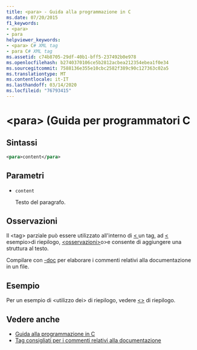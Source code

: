 ```yaml
---
title: <para> - Guida alla programmazione in C
ms.date: 07/20/2015
f1_keywords:
- <para>
- para
helpviewer_keywords:
- <para> C# XML tag
- para C# XML tag
ms.assetid: c74b8705-29df-40b1-bff5-237492b0e978
ms.openlocfilehash: b2740370106ce5b2812acbea212354ebea1f0e34
ms.sourcegitcommit: 7588136e355e10cbc2582f389c90c127363c02a5
ms.translationtype: MT
ms.contentlocale: it-IT
ms.lasthandoff: 03/14/2020
ms.locfileid: "76793415"
---
```

# <a name="para-c-programming-guide"></a>\<para> (Guida per programmatori C

## <a name="syntax"></a>Sintassi

```xml
<para>content</para>
```

## <a name="parameters"></a>Parametri

- `content`

  Testo del paragrafo.

## <a name="remarks"></a>Osservazioni

Il \<tag> parziale può essere utilizzato all'interno di [ \< ](./returns.md)un tag, ad [ \< ](./summary.md)esempio>di riepilogo, [ \<osservazioni>](./remarks.md)o>e consente di aggiungere una struttura al testo.

Compilare con [-doc](../../language-reference/compiler-options/doc-compiler-option.md) per elaborare i commenti relativi alla documentazione in un file.

## <a name="example"></a>Esempio

Per un esempio di \<utilizzo dei> di riepilogo, vedere [ \<>](./summary.md) di riepilogo.

## <a name="see-also"></a>Vedere anche

- [Guida alla programmazione in C](../index.md)
- [Tag consigliati per i commenti relativi alla documentazione](./recommended-tags-for-documentation-comments.md)
